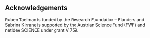 ## Acknowledgements

Ruben Taelman is funded by the Research Foundation – Flanders and Sabrina Kirrane is supported by the Austrian Science Fund (FWF) and netIdee SCIENCE under grant V 759. 

